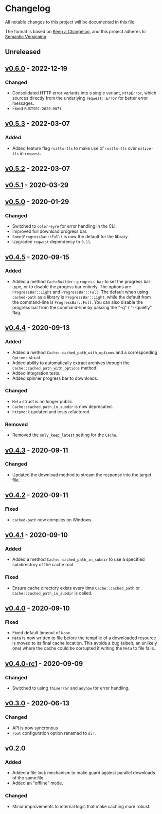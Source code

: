 # Changelog

All notable changes to this project will be documented in this file.

The format is based on [Keep a Changelog](https://keepachangelog.com/en/1.0.0/),
and this project adheres to [Semantic Versioning](https://semver.org/spec/v2.0.0.html).

## Unreleased

## [v0.6.0](https://github.com/epwalsh/rust-cached-path/releases/tag/v0.6.0) - 2022-12-19

### Changed

- Consolidated HTTP error variants into a single variant, `HttpError`, which sources directly from the underlying `reqwest::Error` for better error messages.
- Fixed `RUSTSEC-2020-0071`

## [v0.5.3](https://github.com/epwalsh/rust-cached-path/releases/tag/v0.5.3) - 2022-03-07

### Added

- Added feature flag `rustls-tls` to make use of `rustls-tls` over `native-tls` in `reqwest`.

## [v0.5.2](https://github.com/epwalsh/rust-cached-path/releases/tag/v0.5.2) - 2022-03-07

## [v0.5.1](https://github.com/epwalsh/rust-cached-path/releases/tag/v0.4.5) - 2020-03-29

## [v0.5.0](https://github.com/epwalsh/rust-cached-path/releases/tag/v0.4.5) - 2020-01-29

### Changed

- Switched to `color-eyre` for error handling in the CLI.
- Improved full download progress bar.
- `Some(ProgressBar::Full)` is now the default for the library.
- Upgraded `reqwest` dependency to `0.11`.

## [v0.4.5](https://github.com/epwalsh/rust-cached-path/releases/tag/v0.4.5) - 2020-09-15

### Added

- Added a method `CacheBuilder::progress_bar` to set the progress bar type, or to disable the progess bar entirely. The options are `ProgressBar::Light` and `ProgressBar::Full`. The default when using `cached-path` as a library is `ProgressBar::Light`, while the default from the command-line is `ProgressBar::Full`. You can also disable the progress bar from the command-line by passing the  "-q" / "--quietly" flag.

## [v0.4.4](https://github.com/epwalsh/rust-cached-path/releases/tag/v0.4.4) - 2020-09-13

### Added

- Added a method `Cache::cached_path_with_options` and a corresponding `Options` struct.
- Added ability to automatically extract archives through the `Cache::cached_path_with_options` method.
- Added integration tests.
- Added spinner progress bar to downloads.

### Changed

- `Meta` struct is no longer public.
- `Cache::cached_path_in_subdir` is now deprecated.
- `httpmock` updated and tests refactored.

### Removed

- Removed the `only_keep_latest` setting for the `Cache`.

## [v0.4.3](https://github.com/epwalsh/rust-cached-path/releases/tag/v0.4.3) - 2020-09-11

### Changed

- Updated the download method to stream the response into the target file.

## [v0.4.2](https://github.com/epwalsh/rust-cached-path/releases/tag/v0.4.2) - 2020-09-11

### Fixed

- `cached-path` now compiles on Windows.

## [v0.4.1](https://github.com/epwalsh/rust-cached-path/releases/tag/v0.4.1) - 2020-09-10

### Added

- Added a method `Cache::cached_path_in_subdir` to use a specified subdirectory of the cache root.

### Fixed

- Ensure cache directory exists every time `Cache::cached_path` or `Cache::cached_path_in_subdir` is called.

## [v0.4.0](https://github.com/epwalsh/rust-cached-path/releases/tag/v0.4.0) - 2020-09-10

### Fixed

- Fixed default timeout of `None`.
- `Meta` is now written to file before the tempfile of a downloaded resource is moved to its final cache location. This avoids a bug (albeit, an unlikely one) where the cache could be corrupted if writing the `Meta` to file fails.

## [v0.4.0-rc1](https://github.com/epwalsh/rust-cached-path/releases/tag/v0.4.0-rc1) - 2020-09-09

### Changed

- Switched to using `thiserror` and `anyhow` for error handling.

## [v0.3.0](https://github.com/epwalsh/rust-cached-path/releases/tag/v0.3.0) - 2020-06-13

### Changed

- API is now syncronous
- `root` configuration option renamed to `dir`.

## v0.2.0

### Added

- Added a file lock mechanism to make guard against parallel downloads of the same file.
- Added an "offline" mode.

### Changed

- Minor improvements to internal logic that make caching more robust.
